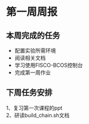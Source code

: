 # 第一周周报 

## 本周完成的任务 

* 配置实验所需环境  
* 阅读相关文档  
* 学习使用FISCO-BCOS控制台  
* 完成第一周作业  

## 下周任务安排 

1、复习第一次课程的ppt  
2、研读build_chain.sh文档
